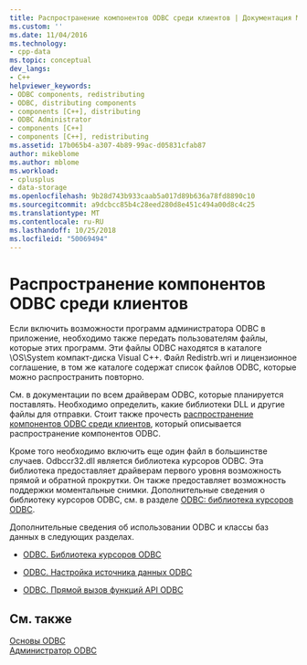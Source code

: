 ```yaml
---
title: Распространение компонентов ODBC среди клиентов | Документация Майкрософт
ms.custom: ''
ms.date: 11/04/2016
ms.technology:
- cpp-data
ms.topic: conceptual
dev_langs:
- C++
helpviewer_keywords:
- ODBC components, redistributing
- ODBC, distributing components
- components [C++], distributing
- ODBC Administrator
- components [C++]
- components [C++], redistributing
ms.assetid: 17b065b4-a307-4b89-99ac-d05831cfab87
author: mikeblome
ms.author: mblome
ms.workload:
- cplusplus
- data-storage
ms.openlocfilehash: 9b28d743b933caab5a017d89b636a78fd8890c10
ms.sourcegitcommit: a9dcbcc85b4c28eed280d8e451c494a00d8c4c25
ms.translationtype: MT
ms.contentlocale: ru-RU
ms.lasthandoff: 10/25/2018
ms.locfileid: "50069494"
---
```

# <a name="redistributing-odbc-components-to-your-customers"></a>Распространение компонентов ODBC среди клиентов

Если включить возможности программ администратора ODBC в приложение, необходимо также передать пользователям файлы, которые этих программ. Эти файлы ODBC находятся в каталоге \OS\System компакт-диска Visual C++. Файл Redistrb.wri и лицензионное соглашение, в том же каталоге содержат список файлов ODBC, которые можно распространить повторно.

См. в документации по всем драйверам ODBC, которые планируется поставлять. Необходимо определить, какие библиотеки DLL и другие файлы для отправки. Стоит также прочесть [распространение компонентов ODBC среди клиентов](../../data/odbc/redistributing-odbc-components-to-your-customers.md), который описывается распространение компонентов ODBC.

Кроме того необходимо включить еще один файл в большинстве случаев. Odbccr32.dll является библиотека курсоров ODBC. Эта библиотека предоставляет драйверам первого уровня возможность прямой и обратной прокрутки. Он также предоставляет возможность поддержки моментальные снимки. Дополнительные сведения о библиотеку курсоров ODBC, см. в разделе [ODBC: библиотека курсоров ODBC](../../data/odbc/odbc-the-odbc-cursor-library.md).

Дополнительные сведения об использовании ODBC и классы баз данных в следующих разделах.

- [ODBC. Библиотека курсоров ODBC](../../data/odbc/odbc-the-odbc-cursor-library.md)

- [ODBC. Настройка источника данных ODBC](../../data/odbc/odbc-configuring-an-odbc-data-source.md)

- [ODBC. Прямой вызов функций API ODBC](../../data/odbc/odbc-calling-odbc-api-functions-directly.md)

## <a name="see-also"></a>См. также

[Основы ODBC](../../data/odbc/odbc-basics.md)<br/>
[Администратор ODBC](../../data/odbc/odbc-administrator.md)